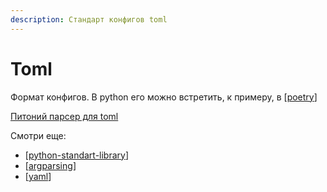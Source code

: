 ```yaml
---
description: Стандарт конфигов toml
---
```

# Toml

Формат конфигов. В python его можно встретить, к примеру, в [[poetry]]

[Питоний парсер для toml](https://github.com/uiri/toml)

Смотри еще:

- [[python-standart-library]]
- [[argparsing]]
- [[yaml]]

[//begin]: # "Autogenerated link references for markdown compatibility"
[poetry]: poetry "Poetry"
[python-standart-library]: ../lists/python-standart-library "Стандартная библиотека python - список заметок"
[argparsing]: argparsing "Arguments parsing in python"
[yaml]: yaml "Yaml"
[//end]: # "Autogenerated link references"